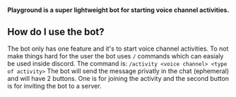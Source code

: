  #### Playground is a super lightweight bot for starting voice channel activities.

## How do I use the bot?
The bot only has one feature and it's to start voice channel activities.
To not make things hard for the user the bot uses `/` commands which can easialy be used inside discord.
The command is:
`/activity <voice channel> <type of activity>`
The bot will send the message privatly in the chat (ephemeral) and will have 2 buttons. One is for joining the activity and the second button is for inviting the bot to a server.


<!-- ### How can I create my own bot using this template
1. Simply fork the bot
2. download all the needed npm modules
3. add a `.env` file and inside of it write
```js
DISCORD_TOKEN=your discord token
```
4. host the bot in any server you want -->